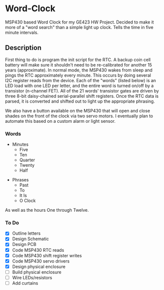 # Word-Clock
MSP430 based Word Clock for my GE423 HW Project. Decided to make it more of a "word search" than a simple light up clock. Tells the time in five minute intervals. 

## Description
First thing to do is program the init script for the RTC. A backup coin cell battery will make sure it shouldn't need to be re-calibrated for another 15 years (approximate). In normal mode, the MSP430 wakes from sleep and pings the RTC approximately every minute. This occurs by doing several I2C register reads from the device. Each of the "words" (listed below) is an LED load with one LED per letter, and the entire word is turned on/off by a transistor (n-channel FET). All of the 21 words' transistor gates are driven by three 8-bit daisy-chained serial-parallel shift registers. Once the RTC data is parsed, it is converted and shifted out to light up the appropriate phrasing. 

We also have a button available on the MSP430 that will open and close shades on the front of the clock via two servo motors. I eventually plan to automate this based on a custom alarm or light sensor. 

### Words
- Minutes
    - Five
    - Ten
    - Quarter
    - Twenty
    - Half
        
+ Phrases
    + Past
    + To
    + It Is
    + O Clock

As well as the hours One through Twelve. 

### To Do
- [x] Outline letters
- [x] Design Schematic
- [x] Design PCB
- [x] Code MSP430 RTC reads
- [x] Code MSP430 shift register writes
- [x] Code MSP430 servo drivers
- [x] Design physical enclosure
- [ ] Build physical enclosure
- [ ] Wire LEDs/resistors
- [ ] Add curtains
